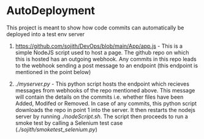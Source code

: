 # AutoDeployment

This project is meant to show how code commits can automatically be deployed into a test env server

1) https://github.com/sojith/DevOps/blob/main/App/app.js - This is a simple NodeJS script used to host a page. The github repo on which this is hosted has an outgoing webhook. Any commits in this repo leads to the webhook sending a post message to an endpoint (this endpoint is mentioned in the point below)

2) _./myserver.py_ - This python script hosts the endpoint which recieves messages from webhooks of the repo mentioned above. This message will contain the details on the commits i.e. whether files have been Added, Modifed or Removed. In case of any commits, this python script downloads the repo in point 1 into the server. It then restarts the nodejs server by running _./nodeScript.sh_. The script then proceeds to run a smoke test by calling a Selenium test case (_./sojith/smoketest_selenium.py_)

 
